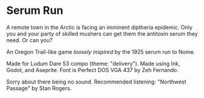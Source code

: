 # Serum Run

A remote town in the Arctic is facing an imminent diptheria epidemic.  Only you and your party of skilled mushers can get them the antitoxin serum they need.  Or can you?

An Oregon Trail-like game *loosely inspired* by the 1925 serum run to Nome.

Made for Ludum Dare 53 compo (theme: "delivery").  Made using Ink, Godot, and Aseprite. Font is Perfect DOS VGA 437 by Zeh Fernando.

Sorry about there being no sound.  Recommended listening: "Northwest Passage" by Stan Rogers.

